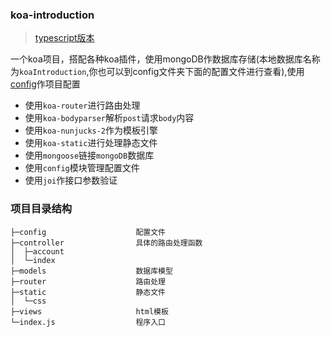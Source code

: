 ### koa-introduction
> [typescript版本](https://github.com/shenyiling/typescript-node-boilerplate)

一个koa项目，搭配各种koa插件，使用mongoDB作数据库存储(本地数据库名称为`koaIntroduction`,你也可以到config文件夹下面的配置文件进行查看),使用[config](https://www.npmjs.com/package/config)作项目配置

 - 使用`koa-router`进行路由处理
 - 使用`koa-bodyparser`解析`post`请求`body`内容
 - 使用`koa-nunjucks-2`作为模板引擎
 - 使用`koa-static`进行处理静态文件
 - 使用`mongoose`链接`mongoDB`数据库
 - 使用`config`模块管理配置文件
 - 使用`joi`作接口参数验证

### 项目目录结构
 ```
├─config                    配置文件
├─controller                具体的路由处理函数
│  ├─account
│  └─index
├─models                    数据库模型
├─router                    路由处理
├─static                    静态文件
│  └─css
├─views                     html模板
└─index.js                  程序入口                     
 ```

